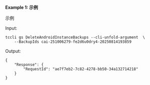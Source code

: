 **Example 1: 示例**

示例

Input: 

```
tccli gs DeleteAndroidInstanceBackups --cli-unfold-argument  \
    --BackupIds cai-251006279-fe2d6u0dry4-20250814193859
```

Output: 
```
{
    "Response": {
        "RequestId": "ae7f7eb2-7c82-4278-bb50-34a132714218"
    }
}
```

